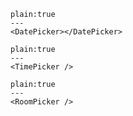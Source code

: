 
```react
plain:true
---
<DatePicker></DatePicker>
```

```react
plain:true
---
<TimePicker />
```

```react
plain:true
---
<RoomPicker />
```

